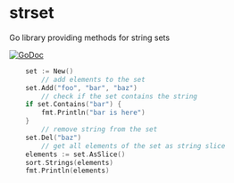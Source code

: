 # strset

Go library providing methods for string sets

[![GoDoc](https://godoc.org/gitlab.com/shaydo/strset?status.svg)](http://godoc.org/gitlab.com/shaydo/strset)

```go
	set := New()
        // add elements to the set
	set.Add("foo", "bar", "baz")
        // check if the set contains the string
	if set.Contains("bar") {
		fmt.Println("bar is here")
	}
        // remove string from the set
	set.Del("baz")
        // get all elements of the set as string slice
	elements := set.AsSlice()
	sort.Strings(elements)
	fmt.Println(elements)
```
